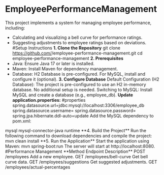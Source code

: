 # EmployeePerformanceManagement

This project implements a system for managing employee performance, including:
- Calculating and visualizing a bell curve for performance ratings.
- Suggesting adjustments to employee ratings based on deviations.
#Setup Instructions
**1. Clone the Repository**
git clone https://github.com/<your-username>/employee-performance-management.git
cd employee-performance-management
**2. Prerequisites**
- Java: Ensure Java 17 or later is installed.
- Maven: Install Maven for dependency management.
- Database:
H2 Database is pre-configured.
For MySQL, install and configure it (optional).
**3. Configure Database**
Default Configuration (H2 Database):
The project is pre-configured to use an H2 in-memory database. No additional setup is needed.
Switching to MySQL:
Install MySQL and create a database (e.g., employee_db).
**Update application.properties:**
#properties
spring.datasource.url=jdbc:mysql://localhost:3306/employee_db
spring.datasource.username=<your-username>
spring.datasource.password=<your-password>
spring.jpa.hibernate.ddl-auto=update
Add the MySQL dependency to pom.xml:
<dependency>
    <groupId>mysql</groupId>
    <artifactId>mysql-connector-java</artifactId>
    <scope>runtime</scope>
</dependency>
**4. Build the Project**
Run the following command to download dependencies and compile the project:
mvn clean install
**5. Run the Application**
Start the application using Maven:
mvn spring-boot:run
The server will start at http://localhost:8080.
#Performance Management
**Method	Endpoint	Description**
POST	/employees	Add a new employee.
GET	    /employees/bell-curve	Get bell curve data.
GET	    /employees/suggestions	Get suggested adjustments.
GET     /employees/actual-percentages


